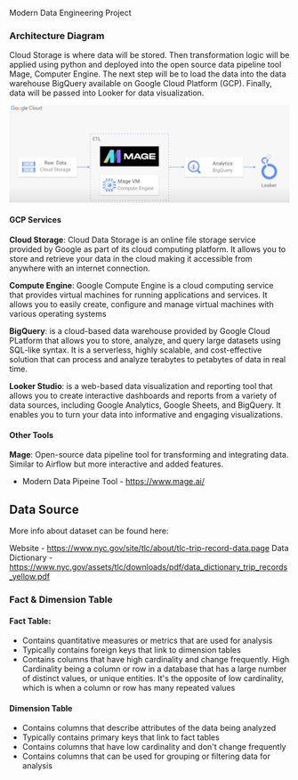 
######
Modern Data Engineering Project 


### Architecture Diagram

Cloud Storage is where data will be stored. Then transformation logic will be applied using python and deployed into the open source data pipeline tool Mage, Computer Engine. The next step will be to load the data into the data warehouse BigQuery available on Google Cloud Platform (GCP). Finally, data will be passed into Looker for data visualization. 

![alt text](image.png)



#### GCP Services

**Cloud Storage**: Cloud Data Storage is an online file storage service provided by Google as part of its cloud computing platform. It allows you to store and retrieve your data in the cloud making it accessible from anywhere with an internet connection. 

**Compute Engine**: Google Compute Engine is a cloud computing service that provides virtual machines for running applications and services. It allows you to easily create, configure and manage virtual machines with various operating systems 

**BigQuery**: is a cloud-based data warehouse provided by Google Cloud PLatform that allows you to store, analyze, and query large datasets using SQL-like syntax. It is a serverless, highly scalable, and cost-effective solution that can process and analyze terabytes to petabytes of data in real time. 

**Looker Studio**: is a web-based data visualization and reporting tool that allows you to create interactive dashboards and reports from a variety of data sources, including Google Analytics, Google Sheets, and BigQuery. It enables you to turn your data into informative and engaging visualizations.

#### Other Tools

**Mage**: Open-source data pipeline tool for transforming and integrating data. Similar to Airflow but more interactive and added features. 
- Modern Data Pipeine Tool - https://www.mage.ai/

## Data Source


More info about dataset can be found here:

Website - https://www.nyc.gov/site/tlc/about/tlc-trip-record-data.page
Data Dictionary - https://www.nyc.gov/assets/tlc/downloads/pdf/data_dictionary_trip_records_yellow.pdf










### Fact & Dimension Table

#### Fact Table:
- Contains quantitative measures or metrics that are used for analysis
- Typically contains foreign keys that link to dimension tables
- Contains columns that have high cardinality and change frequently. High Cardinality being a column or row in a database that has a large number of distinct values, or unique entities. It's the opposite of low cardinality, which is when a column or row has many repeated values

#### Dimension Table
- Contains columns that describe attributes of the data being analyzed
- Typically contains primary keys that link to fact tables
- Contains columns that have low cardinality and don't change frequently 
- Contains columns that can be used for grouping or filtering data for analysis

#

######